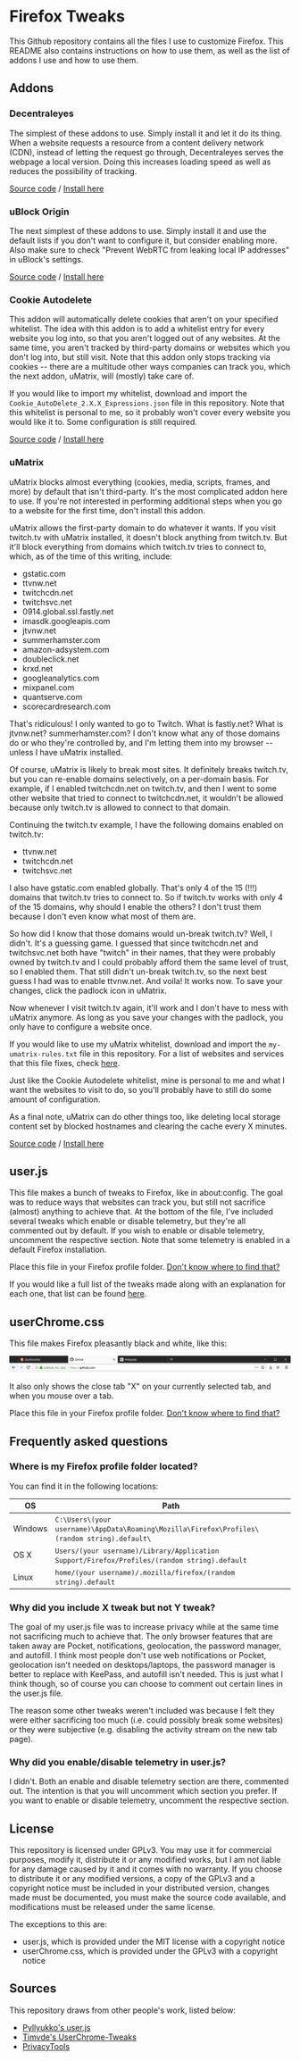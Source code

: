 # Firefox Tweaks

This Github repository contains all the files I use to customize Firefox. This README also contains instructions on how to use them, as well as the list of addons I use and how to use them.

## Addons
### Decentraleyes
The simplest of these addons to use. Simply install it and let it do its thing. When a website requests a resource from a content delivery network (CDN), instead of letting the request go through, Decentraleyes serves the webpage a local version. Doing this increases loading speed as well as reduces the possibility of tracking.

[Source code](https://github.com/Synzvato/decentraleyes) / [Install here](https://addons.mozilla.org/en-US/firefox/addon/decentraleyes/)

### uBlock Origin
The next simplest of these addons to use. Simply install it and use the default lists if you don't want to configure it, but consider enabling more. Also make sure to check "Prevent WebRTC from leaking local IP addresses" in uBlock's settings.

[Source code](https://github.com/gorhill/uBlock) / [Install here](https://addons.mozilla.org/en-US/firefox/addon/ublock-origin/)

### Cookie Autodelete
This addon will automatically delete cookies that aren't on your specified whitelist. The idea with this addon is to add a whitelist entry for every website you log into, so that you aren't logged out of any websites. At the same time, you aren't tracked by third-party domains or websites which you don't log into, but still visit. Note that this addon only stops tracking via cookies -- there are a multitude other ways companies can track you, which the next addon, uMatrix, will (mostly) take care of.

If you would like to import my whitelist, download and import the `Cookie_AutoDelete_2.X.X_Expressions.json` file in this repository. Note that this whitelist is personal to me, so it probably won't cover every website you would like it to. Some configuration is still required.

[Source code](https://github.com/Cookie-AutoDelete/Cookie-AutoDelete) / [Install here](https://addons.mozilla.org/en-US/firefox/addon/cookie-autodelete/)

### uMatrix
uMatrix blocks almost everything (cookies, media, scripts, frames, and more) by default that isn't third-party. It's the most complicated addon here to use. If you're not interested in performing additional steps when you go to a website for the first time, don't install this addon.

uMatrix allows the first-party domain to do whatever it wants. If you visit twitch.tv with uMatrix installed, it doesn't block anything from twitch.tv. But it'll block everything from domains which twitch.tv tries to connect to, which, as of the time of this writing, include:

- gstatic.com
- ttvnw.net
- twitchcdn.net
- twitchsvc.net
- 0914.global.ssl.fastly.net
- imasdk.googleapis.com
- jtvnw.net
- summerhamster.com
- amazon-adsystem.com
- doubleclick.net
- krxd.net
- googleanalytics.com
- mixpanel.com
- quantserve.com
- scorecardresearch.com

That's ridiculous! I only wanted to go to Twitch. What is fastly.net? What is jtvnw.net? summerhamster.com? I don't know what any of those domains do or who they're controlled by, and I'm letting them into my browser -- unless I have uMatrix installed.

Of course, uMatrix is likely to break most sites. It definitely breaks twitch.tv, but you can re-enable domains selectively, on a per-domain basis. For example, if I enabled twitchcdn.net on twitch.tv, and then I went to some other website that tried to connect to twitchcdn.net, it wouldn't be allowed because only twitch.tv is allowed to connect to that domain.

Continuing the twitch.tv example, I have the following domains enabled on twitch.tv:

- ttvnw.net
- twitchcdn.net
- twitchsvc.net

I also have gstatic.com enabled globally. That's only 4 of the 15 (!!!) domains that twitch.tv tries to connect to. So if twitch.tv works with only 4 of the 15 domains, why should I enable the others? I don't trust them because I don't even know what most of them are. 

So how did I know that those domains would un-break twitch.tv? Well, I didn't. It's a guessing game. I guessed that since twitchcdn.net and twitchsvc.net both have "twitch" in their names, that they were probably owned by twitch.tv and I could probably afford them the same level of trust, so I enabled them. That still didn't un-break twitch.tv, so the next best guess I had was to enable ttvnw.net. And voila! It works now. To save your changes, click the padlock icon in uMatrix. 

Now whenever I visit twitch.tv again, it'll work and I don't have to mess with uMatrix anymore. As long as you save your changes with the padlock, you only have to configure a website once.

If you would like to use my uMatrix whitelist, download and import the `my-umatrix-rules.txt` file in this repository. For a list of websites and services that this file fixes, check [here](https://github.com/krathalan/FirefoxTweaks/blob/master/uMatrix_rules_fixed_site.md).

Just like the Cookie Autodelete whitelist, mine is personal to me and what I want the websites to visit to do, so you'll probably have to still do some amount of configuration.

As a final note, uMatrix can do other things too, like deleting local storage content set by blocked hostnames and clearing the cache every X minutes.

[Source code](https://github.com/gorhill/uMatrix) / [Install here](https://addons.mozilla.org/en-US/firefox/addon/umatrix/)

## user.js
This file makes a bunch of tweaks to Firefox, like in about:config. The goal was to reduce ways that websites can track you, but still not sacrifice (almost) anything to achieve that. At the bottom of the file, I've included several tweaks which enable or disable telemetry, but they're all commented out by default. If you wish to enable or disable telemetry, uncomment the respective section. Note that some telemetry is enabled in a default Firefox installation.

Place this file in your Firefox profile folder. [Don't know where to find that?](https://github.com/krathalan/FirefoxTweaks#where-is-my-firefox-profile-folder-located)

If you would like a full list of the tweaks made along with an explanation for each one, that list can be found [here](https://github.com/krathalan/FirefoxTweaks/blob/master/ListOfTweaks.md).

## userChrome.css
This file makes Firefox pleasantly black and white, like this:

![alt text](Screenshots/userChrome.jpg "userChrome.css")

It also only shows the close tab "X" on your currently selected tab, and when you mouse over a tab.

Place this file in your Firefox profile folder. [Don't know where to find that?](https://github.com/krathalan/FirefoxTweaks#where-is-my-firefox-profile-folder-located)

## Frequently asked questions
### Where is my Firefox profile folder located?

You can find it in the following locations:

OS | Path
----- | -----
Windows | `C:\Users\(your username)\AppData\Roaming\Mozilla\Firefox\Profiles\(random string).default\`
OS X | `Users/(your username)/Library/Application Support/Firefox/Profiles/(random string).default`
Linux | `home/(your username)/.mozilla/firefox/(random string).default`

### Why did you include X tweak but not Y tweak?
The goal of my user.js file was to increase privacy while at the same time not sacrificing much to achieve that. The only browser features that are taken away are Pocket, notifications, geolocation, the password manager, and autofill. I think most people don't use web notifications or Pocket, geolocation isn't needed on desktops/laptops, the password manager is better to replace with KeePass, and autofill isn't needed. This is just what I think though, so of course you can choose to comment out certain lines in the user.js file.

The reason some other tweaks weren't included was because I felt they were either sacrificing too much (i.e. could possibly break some websites) or they were subjective (e.g. disabling the activity stream on the new tab page).

### Why did you enable/disable telemetry in user.js?
I didn't. Both an enable and disable telemetry section are there, commented out. The intention is that you will uncomment which section you prefer. If you want to enable or disable telemetry, uncomment the respective section.

## License
This repository is licensed under GPLv3. You may use it for commercial purposes, modify it, distribute it or any modified works, but I am not liable for any damage caused by it and it comes with no warranty. If you choose to distribute it or any modified versions, a copy of the GPLv3 and a copyright notice must be included in your distributed version, changes made must be documented, you must make the source code available, and modifications must be released under the same license.

The exceptions to this are: 
- user.js, which is provided under the MIT license with a copyright notice
- userChrome.css, which is provided under the GPLv3 with a copyright notice

## Sources
This repository draws from other people's work, listed below:
- [Pyllyukko's user.js](https://github.com/pyllyukko/user.js)
- [Timvde's UserChrome-Tweaks](https://github.com/Timvde/UserChrome-Tweaks)
- [PrivacyTools](https://www.privacytools.io/)
